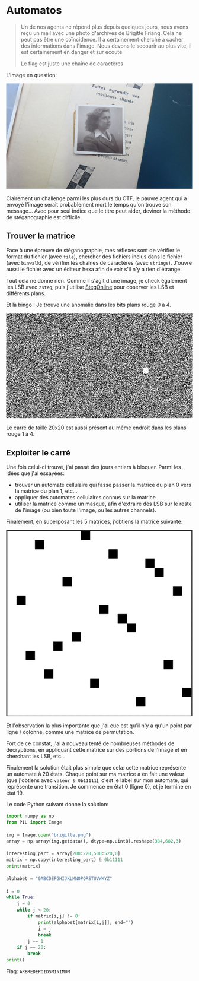 # Automatos

> Un de nos agents ne répond plus depuis quelques jours, nous avons reçu un mail avec une photo d'archives de Brigitte Friang. Cela ne peut pas être une coïncidence. Il a certainement cherché à cacher des informations dans l'image. Nous devons le secourir au plus vite, il est certainement en danger et sur écoute.
> 
> Le flag est juste une chaîne de caractères

L'image en question:

![image](resources/brigitte.png)

Clairement un challenge parmi les plus durs du CTF, le pauvre agent qui a envoyé l'image serait probablement mort le temps qu'on trouve son message... Avec pour seul indice que le titre peut aider, deviner la méthode de stéganographie est difficile.

## Trouver la matrice

Face à une épreuve de stéganographie, mes réflexes sont de vérifier le format du fichier (avec `file`), chercher des fichiers inclus dans le fichier (avec `binwalk`), de vérifier les chaînes de caractères (avec `strings`). J'ouvre aussi le fichier avec un éditeur hexa afin de voir s'il n'y a rien d'étrange.

Tout cela ne donne rien. Comme il s'agit d'une image, je check également les LSB avec `zsteg`, puis j'utilise [StegOnline](https://stegonline.georgeom.net/upload) pour observer les LSB et différents plans.

Et là bingo ! Je trouve une anomalie dans les bits plans rouge 0 à 4.

![bit plan 0](images/automatos_bitplan.png)

Le carré de taille 20x20 est aussi présent au même endroit dans les plans rouge 1 à 4.

## Exploiter le carré

Une fois celui-ci trouvé, j'ai passé des jours entiers à bloquer. Parmi les idées que j'ai essayées:
- trouver un automate cellulaire qui fasse passer la matrice du plan 0 vers la matrice du plan 1, etc...
- appliquer des automates cellulaires connus sur la matrice
- utiliser la matrice comme un masque, afin d'extraire des LSB sur le reste de l'image (ou bien toute l'image, ou les autres channels).

Finalement, en superposant les 5 matrices, j'obtiens la matrice suivante:

![matrix](images/automatos_matrice.png)

Et l'observation la plus importante que j'ai eue est qu'il n'y a qu'un point par ligne / colonne, comme une matrice de permutation.

Fort de ce constat, j'ai à nouveau tenté de nombreuses méthodes de décryptions, en appliquant cette matrice sur des portions de l'image et en cherchant les LSB, etc...

Finalement la solution était plus simple que cela: cette matrice représente un automate à 20 états. Chaque point sur ma matrice a en fait une valeur (que j'obtiens avec `valeur & 0b11111`), c'est le label sur mon automate, qui représente une transition. Je commence en état 0 (ligne 0), et je termine en état 19. 

Le code Python suivant donne la solution:

```python
import numpy as np
from PIL import Image

img = Image.open("brigitte.png")
array = np.array(img.getdata(), dtype=np.uint8).reshape(384,682,3)

interesting_part = array[200:220,500:520,0]
matrix = np.copy(interesting_part) & 0b11111
print(matrix)

alphabet = "0ABCDEFGHIJKLMNOPQRSTUVWXYZ"

i = 0
while True:
    j = 0
    while j < 20:
        if matrix[i,j] != 0:
            print(alphabet[matrix[i,j]], end="")
            i = j
            break
        j += 1
    if j == 20:
        break
print()
```

Flag: `ARBREDEPOIDSMINIMUM`